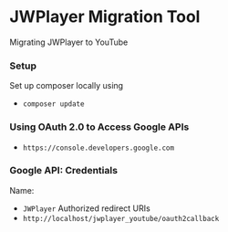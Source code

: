 # JWPlayer Migration Tool
Migrating JWPlayer to YouTube

### Setup
Set up composer locally using
- `composer update`

### Using OAuth 2.0 to Access Google APIs
- `https://console.developers.google.com`

### Google API: Credentials
Name:
- `JWPlayer`
Authorized redirect URIs
- `http://localhost/jwplayer_youtube/oauth2callback`
